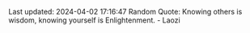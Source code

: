 Last updated: 2024-04-02 17:16:47
Random Quote: Knowing others is wisdom, knowing yourself is Enlightenment. - Laozi